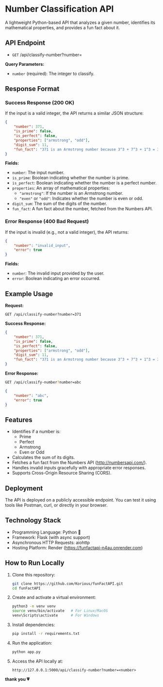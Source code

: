 # Number Classification API

A lightweight Python-based API that analyzes a given number, identifies its mathematical properties, and provides a fun fact about it.

## API Endpoint
- `GET` /api/classify-number?number=<number>

**Query Parameters:**
- `number` (required): The integer to classify.

## Response Format

### Success Response (200 OK)

If the input is a valid integer, the API returns a similar JSON structure:

```json
{
    "number": 371,
    "is_prime": false,
    "is_perfect": false,
    "properties": ["armstrong", "odd"],
    "digit_sum": 11,
    "fun_fact": "371 is an Armstrong number because 3^3 + 7^3 + 1^3 = 371"
}
```

**Fields:**
- `number`: The input number.
- `is_prime`: Boolean indicating whether the number is prime.
- `is_perfect`: Boolean indicating whether the number is a perfect number.
- `properties`: An array of mathematical properties:
  - `"armstrong"`: If the number is an Armstrong number.
  - `"even"` or `"odd"`: Indicates whether the number is even or odd.
- `digit_sum`: The sum of the digits of the number.
- `fun_fact`: A fun fact about the number, fetched from the Numbers API.

### Error Response (400 Bad Request)

If the input is invalid (e.g., not a valid integer), the API returns:

```json
{
    "number": "invalid_input",
    "error": true
}
```

**Fields:**
- `number`: The invalid input provided by the user.
- `error`: Boolean indicating an error occurred.

## Example Usage

**Request:**

```
GET /api/classify-number?number=371
```

**Success Response:**

```json
{
    "number": 371,
    "is_prime": false,
    "is_perfect": false,
    "properties": ["armstrong", "odd"],
    "digit_sum": 11,
    "fun_fact": "371 is an Armstrong number because 3^3 + 7^3 + 1^3 = 371"
}
```

**Error Response:**

```bash
GET /api/classify-number?number=abc
```

```json
{
    "number": "abc",
    "error": true
}
```

## Features

- Identifies if a number is:
  - Prime
  - Perfect
  - Armstrong
  - Even or Odd
- Calculates the sum of its digits.
- Fetches a fun fact from the Numbers API (http://numbersapi.com/).
- Handles invalid inputs gracefully with appropriate error responses.
- Supports Cross-Origin Resource Sharing (CORS).

## Deployment

The API is deployed on a publicly accessible endpoint. You can test it using tools like Postman, curl, or directly in your browser.

## Technology Stack

- Programming Language: Python 🐍
- Framework: Flask (with async support)
- Asynchronous HTTP Requests: aiohttp
- Hosting Platform: Render (https://funfactapi-n4au.onrender.com)

## How to Run Locally

1. Clone this repository:

    ```bash
    git clone https://github.com/Korious/funFactAPI.git
    cd funFactAPI
    ```

2. Create and activate a virtual environment:

    ```bash
    python3 -m venv venv
    source venv/bin/activate   # For Linux/MacOS
    venv\Scripts\activate      # For Windows
    ```

3. Install dependencies:

    ```bash
    pip install -r requirements.txt
    ```

4. Run the application:

    ```bash
    python app.py
    ```

5. Access the API locally at:

    ```text
    http://127.0.0.1:5000/api/classify-number?number=<number>
    ```

**thank you 💗**